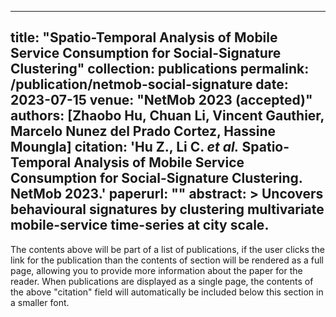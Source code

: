
---
title: "Spatio-Temporal Analysis of Mobile Service Consumption for Social-Signature Clustering"
collection: publications
permalink: /publication/netmob-social-signature
date: 2023-07-15
venue: "NetMob 2023 (accepted)"
authors: [Zhaobo Hu, Chuan Li, Vincent Gauthier, Marcelo Nunez del Prado Cortez, Hassine Moungla]
citation: 'Hu Z., Li C. *et al.* Spatio-Temporal Analysis of Mobile Service Consumption for Social-Signature Clustering. NetMob 2023.'
paperurl: ""
abstract: >
  Uncovers behavioural signatures by clustering multivariate mobile-service time-series at city scale.
---
The contents above will be part of a list of publications, if the user clicks the link for the publication than the contents of section will be rendered as a full page, allowing you to provide more information about the paper for the reader. When publications are displayed as a single page, the contents of the above "citation" field will automatically be included below this section in a smaller font.
